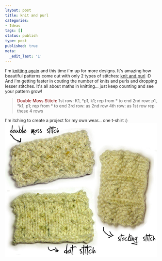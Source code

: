 ```yaml
---
layout: post
title: knit and purl
categories:
- Ideas
tags: []
status: publish
type: post
published: true
meta:
  _edit_last: '1'
---
```

I'm <a class="vt-p" href="http://sweska.net/2007/06/23/im-knitting/">knitting again</a> and this time i'm up for more designs. It's amazing how beautiful patterns come out with only 2 types of stitches: <a class="vt-p" href="http://knitting.about.com/od/stitchglossary/Learn_to_Knit_Knitting_Stitch_Pattern_Glossary.htm">knit and purl</a> :D And i'm getting faster in couting the number of knits and purls and dropping lesser stitches. It's all about maths in knitting... just keep counting and see your pattern grow!
<blockquote><span style="color: #800000;">Double Moss Stitch:</span>
1st row: K1, *p1, k1; rep from * to end
2nd row: p1, *k1, p1; rep from * to end
3rd row: as 2nd row
4th row: as 1st row
rep these 4 rows</blockquote>
I'm itching to create a project for my own wear... one t-shirt :)

<img class="aligncenter size-full wp-image-430" src="/img/knitting_patterns_2948urwjf.jpg" alt="" />
